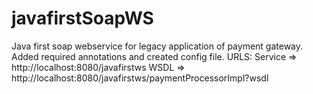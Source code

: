 # javafirstSoapWS
Java first soap webservice for legacy application of payment gateway. Added required annotations and created config file.
URLS:
Service => http://localhost:8080/javafirstws
WSDL => http://localhost:8080/javafirstws/paymentProcessorImpl?wsdl
